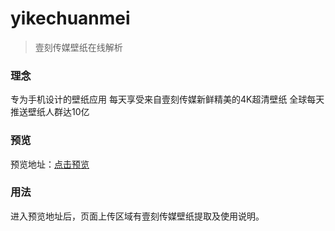 # yikechuanmei
> 壹刻传媒壁纸在线解析

### 理念
专为手机设计的壁纸应用 
每天享受来自壹刻传媒新鲜精美的4K超清壁纸
全球每天推送壁纸人群达10亿

### 预览
预览地址：[点击预览](https://leachzhou.github.io/yikechuanmei)

### 用法
进入预览地址后，页面上传区域有壹刻传媒壁纸提取及使用说明。



